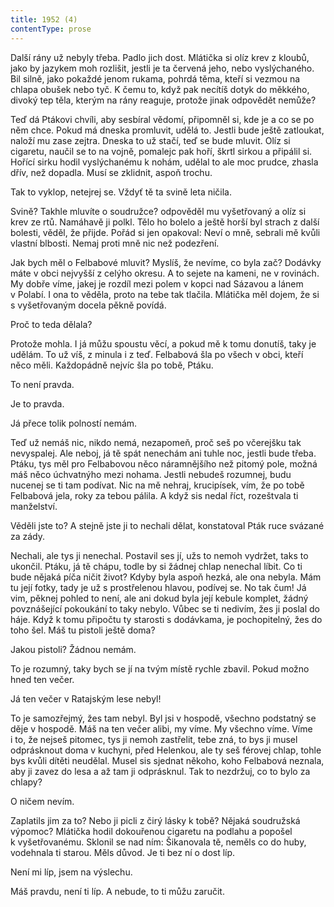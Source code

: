 ```yaml
---
title: 1952 (4)
contentType: prose
---
```


Další rány už nebyly třeba. Padlo jich dost. Mlátička si olíz krev z kloubů, jako by jazykem moh rozlišit, jestli je ta červená jeho, nebo vyslýchaného. Bil silně, jako pokaždé jenom rukama, pohrdá těma, kteří si vezmou na chlapa obušek nebo tyč. K čemu to, když pak necítíš dotyk do měkkého, divoký tep těla, kterým na rány reaguje, protože jinak odpovědět nemůže?

Teď dá Ptákovi chvíli, aby sesbíral vědomí, připomněl si, kde je a co se po něm chce. Pokud má dneska promluvit, udělá to. Jestli bude ještě zatloukat, naloží mu zase zejtra. Dneska to už stačí, teď se bude mluvit. Olíz si cigaretu, naučil se to na vojně, pomalejc pak hoří, škrtl sirkou a připálil si. Hořící sirku hodil vyslýchanému k nohám, udělal to ale moc prudce, zhasla dřív, než dopadla. Musí se zklidnit, aspoň trochu.

Tak to vyklop, netejrej se. Vždyť tě ta svině leta ničila.

Svině? Takhle mluvíte o soudružce? odpověděl mu vyšetřovaný a olíz si krev ze rtů. Namáhavě ji polkl. Tělo ho bolelo a ještě horší byl strach z další bolesti, věděl, že přijde. Pořád si jen opakoval: Neví o mně, sebrali mě kvůli vlastní blbosti. Nemaj proti mně nic než podezření.

Jak bych měl o Felbabové mluvit? Myslíš, že nevíme, co byla zač? Dodávky máte v obci nejvyšší z celýho okresu. A to sejete na kameni, ne v rovinách. My dobře víme, jakej je rozdíl mezi polem v kopci nad Sázavou a lánem v Polabí. I ona to věděla, proto na tebe tak tlačila. Mlátička měl dojem, že si s vyšetřovaným docela pěkně povídá.

Proč to teda dělala?

Protože mohla. I já můžu spoustu věcí, a pokud mě k tomu donutíš, taky je udělám. To už víš, z minula i z teď. Felbabová šla po všech v obci, kteří něco měli. Každopádně nejvíc šla po tobě, Ptáku.

To není pravda.

Je to pravda.

Já přece tolik polností nemám.

Teď už nemáš nic, nikdo nemá, nezapomeň, proč seš po včerej­šku tak nevyspalej. Ale neboj, já tě spát nenechám ani tuhle noc, jestli bude třeba. Ptáku, tys měl pro Felbabovou něco náramnějšího než pitomý pole, možná máš něco úchvatnýho mezi nohama. Jestli nebudeš rozumnej, budu nucenej se ti tam podívat. Nic na mě nehraj, krucipísek, vím, že po tobě Felbabová jela, roky za tebou pálila. A když sis nedal říct, rozeštvala ti manželství.

Věděli jste to? A stejně jste ji to nechali dělat, konstatoval Pták ruce svázané za zády.

Nechali, ale tys ji nenechal. Postavil ses jí, užs to nemoh vydržet, taks to ukončil. Ptáku, já tě chápu, todle by si žádnej chlap nenechal líbit. Co ti bude nějaká píča ničit život? Kdyby byla aspoň hezká, ale ona nebyla. Mám tu její fotky, tady je už s prostřelenou hlavou, podívej se. No tak čum! Já vim, pěknej pohled to není, ale ani dokud byla její kebule komplet, žádný povznášející pokoukání to taky nebylo. Vůbec se ti nedivím, žes ji poslal do háje. Když k tomu připočtu ty starosti s dodávkama, je pochopitelný, žes do toho šel. Máš tu pistoli ještě doma?

Jakou pistoli? Žádnou nemám.

To je rozumný, taky bych se jí na tvým místě rychle zbavil. Pokud možno hned ten večer.

Já ten večer v Ratajským lese nebyl!

To je samozřejmý, žes tam nebyl. Byl jsi v hospodě, všechno podstatný se děje v hospodě. Máš na ten večer alibi, my víme. My všechno víme. Víme i to, že nejseš pitomec, tys ji nemoh zastřelit, tebe zná, to bys ji musel odprásknout doma v kuchyni, před Helenkou, ale ty seš férovej chlap, tohle bys kvůli dítěti neudělal. Musel sis sjednat někoho, koho Felbabová neznala, aby ji zavez do lesa a až tam ji odprásknul. Tak to nezdržuj, co to bylo za chlapy?

O ničem nevím.

Zaplatils jim za to? Nebo ji picli z čirý lásky k tobě? Nějaká soudružská výpomoc? Mlátička hodil dokouřenou cigaretu na podlahu a popošel k vyšetřovanému. Sklonil se nad ním: Šikanovala tě, neměls co do huby, vodehnala ti starou. Měls důvod. Je ti bez ní o dost líp.

Není mi líp, jsem na výslechu.

Máš pravdu, není ti líp. A nebude, to ti můžu zaručit.
